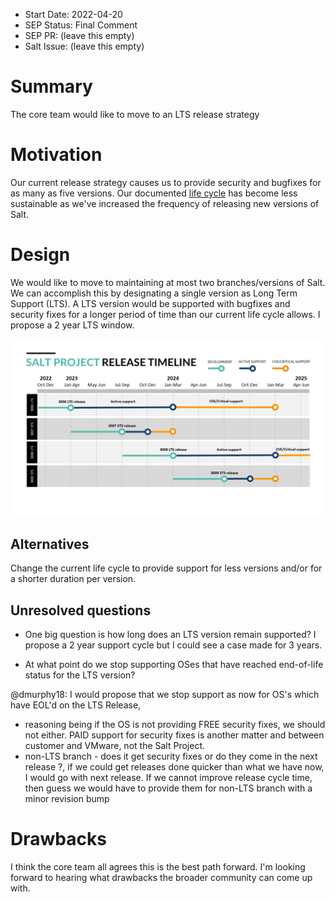 - Start Date: 2022-04-20
- SEP Status: Final Comment
- SEP PR: (leave this empty)
- Salt Issue: (leave this empty)

# Summary
[summary]: #summary

The core team would like to move to an LTS release strategy

# Motivation
[motivation]: #motivation

Our current release strategy causes us to provide security and bugfixes for as
many as five versions. Our documented [life cycle](https://docs.saltproject.io/salt/install-guide/en/latest/topics/salt-version-support-lifecycle.html#salt-version-support-lifecycle) has become less
sustainable as we've increased the frequency of releasing new versions of Salt.

# Design
[design]: #detailed-design

We would like to move to maintaining at most two branches/versions of Salt. We
can accomplish this by designating a single version as Long Term Support (LTS).
A LTS version would be supported with bugfixes and security fixes for a longer
period of time than our current life cycle allows. I propose a 2 year LTS window.

![Release Timing](diagrams/Salt-Release-Timeline.png)


## Alternatives
[alternatives]: #alternatives

Change the current life cycle to provide support for less versions and/or for a shorter duration per version.

## Unresolved questions
[unresolved]: #unresolved-questions

- One big question is how long does an LTS version remain supported? I propose a
2 year support cycle but I could see a case made for 3 years.

- At what point do we stop supporting OSes that have reached end-of-life status for the LTS version?

@dmurphy18: I would propose that we stop support as now for OS's which have EOL'd on the LTS Release,
- reasoning being if the OS is not providing FREE security fixes, we should not
  either. PAID support for security fixes is another matter and between
  customer and VMware, not the Salt Project.
- non-LTS branch - does it get security fixes or do they come in the next
  release ?, if we could get releases done quicker than what we have now, I
  would go with next release.  If we cannot improve release cycle time, then
  guess we would have to provide them for non-LTS branch with a minor revision
  bump

# Drawbacks
[drawbacks]: #drawbacks

I think the core team all agrees this is the best path forward. I'm looking
forward to hearing what drawbacks the broader community can come up with.
